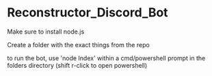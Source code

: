 # Reconstructor_Discord_Bot

Make sure to install node.js

Create a folder with the exact things from the repo

to run the bot, use 'node Index' within a cmd/powershell prompt in the folders directory (shift r-click to open powershell)

